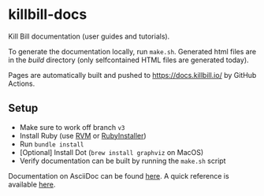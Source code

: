 killbill-docs
=============

Kill Bill documentation (user guides and tutorials).

To generate the documentation locally, run ```make.sh```. Generated html files are in the *build* directory (only selfcontained HTML files are generated today).

Pages are automatically built and pushed to https://docs.killbill.io/ by GitHub Actions.

Setup
-----

* Make sure to work off branch `v3`
* Install Ruby (use [RVM](https://rvm.io/) or [RubyInstaller](https://rubyinstaller.org/))
* Run `bundle install`
* [Optional] Install Dot (`brew install graphviz` on MacOS)
* Verify documentation can be built by running the `make.sh` script

Documentation on AsciiDoc can be found [here](http://asciidoctor.org/docs/). A quick reference is available [here](http://asciidoctor.org/docs/asciidoc-syntax-quick-reference/).
